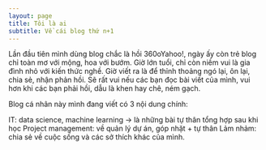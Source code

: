 ```yaml
---
layout: page
title: Tôi là ai 
subtitle: Về cái blog thứ n+1
---
```


Lần đầu tiên mình dùng blog chắc là hồi 360oYahoo!, 
ngày ấy còn trẻ blog chỉ toàn mơ với mộng, hoa với bướm. 
Giờ lớn tuổi, chỉ còn niềm vui là gia đình nhỏ với kiến thức nghề.
Giờ viết ra là để thỉnh thoảng ngó lại, ôn lại, chia sẻ, nhận phản hồi.
Sẽ rất vui nếu các bạn đọc bài viết của mình, vui hơn khi các bạn phải hồi, dẫu là khen hay chê, ném gạch. 


Blog cá nhân này mình đang viết có 3 nội dung chính:

IT: data science, machine learning -> là những bài tự thân tổng hợp sau khi học
Project management: về quản lý dự án, góp nhặt + tự thân
Lảm nhảm: chia sẻ về cuộc sống và các sở thích khác của mình.
